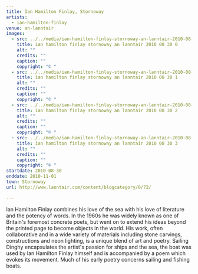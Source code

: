 ```yaml
---
title: Ian Hamilton Finlay, Stornoway
artists:
  - ian-hamilton-finlay
venue: an-lanntair
images:
  - src: ../../media/ian-hamilton-finlay-stornoway-an-lanntair-2010-08-30-0.webp
    title: ian hamilton finlay stornoway an lanntair 2010 08 30 0
    alt: ""
    credits: ""
    caption: ""
    copyright: "© "
  - src: ../../media/ian-hamilton-finlay-stornoway-an-lanntair-2010-08-30-1.webp
    title: ian hamilton finlay stornoway an lanntair 2010 08 30 1
    alt: ""
    credits: ""
    caption: ""
    copyright: "© "
  - src: ../../media/ian-hamilton-finlay-stornoway-an-lanntair-2010-08-30-2.webp
    title: ian hamilton finlay stornoway an lanntair 2010 08 30 2
    alt: ""
    credits: ""
    caption: ""
    copyright: "© "
  - src: ../../media/ian-hamilton-finlay-stornoway-an-lanntair-2010-08-30-3.webp
    title: ian hamilton finlay stornoway an lanntair 2010 08 30 3
    alt: ""
    credits: ""
    caption: ""
    copyright: "© "
startdate: 2010-08-30
enddate: 2010-11-01
town: Stornoway
url: http://www.lanntair.com/content/blogcategory/0/72/

---
```


Ian Hamilton Finlay combines his love of the sea with his love of literature and the potency of words. In the 1960s he was widely known as one of Britain's foremost concrete poets, but went on to extend his ideas beyond the printed page to become objects in the world. His work, often collaborative and in a wide variety of materials including stone carvings, constructions and neon lighting, is a unique blend of art and poetry. Sailing Dinghy encapsulates the artist's passion for ships and the sea, the boat was used by Ian Hamilton Finlay himself and is accompanied by a poem which evokes its movement. Much of his early poetry concerns sailing and fishing boats.